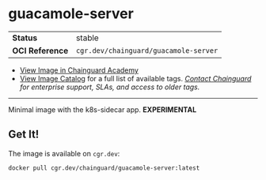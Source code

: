<!--monopod:start-->
# guacamole-server
| | |
| - | - |
| **Status** | stable |
| **OCI Reference** | `cgr.dev/chainguard/guacamole-server` |


* [View Image in Chainguard Academy](https://edu.chainguard.dev/chainguard/chainguard-images/reference/guacamole-server/overview/)
* [View Image Catalog](https://console.enforce.dev/images/catalog) for a full list of available tags.
*[Contact Chainguard](https://www.chainguard.dev/chainguard-images) for enterprise support, SLAs, and access to older tags.*

---
<!--monopod:end-->

Minimal image with the k8s-sidecar app. **EXPERIMENTAL**

## Get It!

The image is available on `cgr.dev`:

```
docker pull cgr.dev/chainguard/guacamole-server:latest
```
